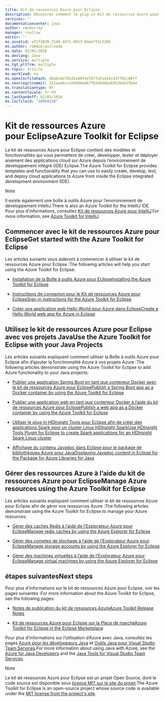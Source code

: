 ```yaml
---
title: Kit de ressources Azure pour Eclipse
description: Découvrez comment le plug-in Kit de ressources Azure pour Eclipse permet de créer et de déployer des applications cloud sur Azure.
services: ''
documentationcenter: java
author: rmcmurray
manager: routlaw
editor: ''
ms.assetid: ef2f3839-2549-4471-9b53-0deb7f4c128b
ms.author: robmcm;asirveda
ms.date: 02/01/2018
ms.devlang: Java
ms.service: multiple
ms.tgt_pltfrm: multiple
ms.topic: article
ms.workload: na
ms.openlocfilehash: d8ab3de791d1a4893efb77a51418c437f81c86ff
ms.sourcegitcommit: 151aaa6ccc64d94ed67f03e846bab953bde15b4a
ms.translationtype: HT
ms.contentlocale: fr-FR
ms.lasthandoff: 02/03/2018
ms.locfileid: "28954210"
---
```

# <a name="azure-toolkit-for-eclipse"></a><span data-ttu-id="60a86-103">Kit de ressources Azure pour Eclipse</span><span class="sxs-lookup"><span data-stu-id="60a86-103">Azure Toolkit for Eclipse</span></span>

<span data-ttu-id="60a86-104">Le kit de ressources Azure pour Eclipse contient des modèles et fonctionnalités qui vous permettent de créer, développer, tester et déployer aisément des applications cloud sur Azure depuis l’environnement de développement intégré (IDE) Eclipse.</span><span class="sxs-lookup"><span data-stu-id="60a86-104">The Azure Toolkit for Eclipse provides templates and functionality that you can use to easily create, develop, test, and deploy cloud applications to Azure from inside the Eclipse integrated development environment (IDE).</span></span>

> [!NOTE]
> 
> <span data-ttu-id="60a86-105">Il existe également une boîte à outils Azure pour l’environnement de développement IntelliJ.</span><span class="sxs-lookup"><span data-stu-id="60a86-105">There is also an Azure Toolkit for the IntelliJ IDE.</span></span> <span data-ttu-id="60a86-106">Pour plus d’informations, consultez [Kit de ressources Azure pour IntelliJ](../intellij/azure-toolkit-for-intellij.md).</span><span class="sxs-lookup"><span data-stu-id="60a86-106">For more information, see [Azure Toolkit for IntelliJ](../intellij/azure-toolkit-for-intellij.md).</span></span>
> 

## <a name="get-started-with-the-azure-toolkit-for-eclipse"></a><span data-ttu-id="60a86-107">Commencer avec le kit de ressources Azure pour Eclipse</span><span class="sxs-lookup"><span data-stu-id="60a86-107">Get started with the Azure Toolkit for Eclipse</span></span>
<span data-ttu-id="60a86-108">Les articles suivants vous aideront à commencer à utiliser le kit de ressources Azure pour Eclipse :</span><span class="sxs-lookup"><span data-stu-id="60a86-108">The following articles will help you start using the Azure Toolkit for Eclipse:</span></span>

* [<span data-ttu-id="60a86-109">Installation de la Boîte à outils Azure pour Eclipse</span><span class="sxs-lookup"><span data-stu-id="60a86-109">Installing the Azure Toolkit for Eclipse</span></span>](azure-toolkit-for-eclipse-installation.md)

* [<span data-ttu-id="60a86-110">Instructions de connexion pour le Kit de ressources Azure pour Eclipse</span><span class="sxs-lookup"><span data-stu-id="60a86-110">Sign-in instructions for the Azure Toolkit for Eclipse</span></span>](azure-toolkit-for-eclipse-sign-in-instructions.md)

* [<span data-ttu-id="60a86-111">Créer une application web Hello World pour Azure dans Eclipse</span><span class="sxs-lookup"><span data-stu-id="60a86-111">Create a Hello World web app for Azure in Eclipse</span></span>](azure-toolkit-for-eclipse-create-hello-world-web-app.md)

## <a name="use-the-azure-toolkit-for-eclipse-with-your-java-projects"></a><span data-ttu-id="60a86-112">Utilisez le kit de ressources Azure pour Eclipse avec vos projets Java</span><span class="sxs-lookup"><span data-stu-id="60a86-112">Use the Azure Toolkit for Eclipse with your Java Projects</span></span>
<span data-ttu-id="60a86-113">Les articles suivants expliquent comment utiliser la Boîte à outils Azure pour Eclipse afin d’ajouter la fonctionnalité Azure à vos projets Azure :</span><span class="sxs-lookup"><span data-stu-id="60a86-113">The following articles demonstrate using the Azure Toolkit for Eclipse to add Azure functionality to your Java projects:</span></span>

* [<span data-ttu-id="60a86-114">Publier une application Spring Boot en tant que conteneur Docker avec le kit de ressources Azure pour Eclipse</span><span class="sxs-lookup"><span data-stu-id="60a86-114">Publish a Spring Boot app as a Docker container by using the Azure Toolkit for Eclipse</span></span>](azure-toolkit-for-eclipse-publish-spring-boot-docker-app.md)

* [<span data-ttu-id="60a86-115">Publier une application web en tant que conteneur Docker à l’aide du kit de ressources Azure pour Eclipse</span><span class="sxs-lookup"><span data-stu-id="60a86-115">Publish a web app as a Docker container by using the Azure Toolkit for Eclipse</span></span>](azure-toolkit-for-eclipse-publish-as-docker-container.md)

* [<span data-ttu-id="60a86-116">Utiliser le plug-in HDInsight Tools pour Eclipse afin de créer des applications Spark pour un cluster Linux HDInsight Spark</span><span class="sxs-lookup"><span data-stu-id="60a86-116">Use HDInsight Tools Plugin for Eclipse to create Spark applications for an HDInsight Spark Linux cluster</span></span>](/azure/hdinsight/hdinsight-apache-spark-eclipse-tool-plugin)

* [<span data-ttu-id="60a86-117">Affichage du contenu Javadoc dans Eclipse pour le package de bibliothèques Azure pour Java</span><span class="sxs-lookup"><span data-stu-id="60a86-117">Displaying Javadoc content in Eclipse for the Package for Azure Libraries for Java</span></span>](azure-toolkit-for-eclipse-displaying-javadoc-content-for-azure-libraries.md)

## <a name="manage-azure-resources-using-the-azure-toolkit-for-eclipse"></a><span data-ttu-id="60a86-118">Gérer des ressources Azure à l’aide du kit de ressources Azure pour Eclipse</span><span class="sxs-lookup"><span data-stu-id="60a86-118">Manage Azure resources using the Azure Toolkit for Eclipse</span></span>
<span data-ttu-id="60a86-119">Les articles suivants expliquent comment utiliser le kit de ressources Azure pour Eclipse afin de gérer vos ressources Azure :</span><span class="sxs-lookup"><span data-stu-id="60a86-119">The following articles demonstrate using the Azure Toolkit for Eclipse to manage your Azure resources:</span></span>

* [<span data-ttu-id="60a86-120">Gérer des caches Redis à l’aide de l’Explorateur Azure pour Eclipse</span><span class="sxs-lookup"><span data-stu-id="60a86-120">Manage redis caches by using the Azure Explorer for Eclipse</span></span>](azure-toolkit-for-eclipse-managing-redis-caches-using-azure-explorer.md)

* [<span data-ttu-id="60a86-121">Gérer des comptes de stockage à l’aide de l’Explorateur Azure pour Eclipse</span><span class="sxs-lookup"><span data-stu-id="60a86-121">Manage storage accounts by using the Azure Explorer for Eclipse</span></span>](azure-toolkit-for-eclipse-managing-storage-accounts-using-azure-explorer.md)

* [<span data-ttu-id="60a86-122">Gérer des machines virtuelles à l’aide de l’Explorateur Azure pour Eclipse</span><span class="sxs-lookup"><span data-stu-id="60a86-122">Manage virtual machines by using the Azure Explorer for Eclipse</span></span>](azure-toolkit-for-eclipse-managing-virtual-machines-using-azure-explorer.md)

## <a name="next-steps"></a><span data-ttu-id="60a86-123">étapes suivantes</span><span class="sxs-lookup"><span data-stu-id="60a86-123">Next steps</span></span>

<span data-ttu-id="60a86-124">Pour plus d’informations sur le kit de ressources Azure pour Eclipse, voir les pages suivantes :</span><span class="sxs-lookup"><span data-stu-id="60a86-124">For more information about the Azure Toolkit for Eclipse, see the following pages:</span></span>

* [<span data-ttu-id="60a86-125">Notes de publication du kit de ressources Azure</span><span class="sxs-lookup"><span data-stu-id="60a86-125">Azure Toolkit Release Notes</span></span>](https://github.com/Microsoft/azure-tools-for-java/releases)

* [<span data-ttu-id="60a86-126">Kit de ressources Azure pour Eclipse sur la Place de marché</span><span class="sxs-lookup"><span data-stu-id="60a86-126">Azure Toolkit for Eclipse in the Eclipse Marketplace</span></span>](http://marketplace.eclipse.org/content/azure-toolkit-eclipse)

<span data-ttu-id="60a86-127">Pour plus d’informations sur l’utilisation d’Azure avec Java, consultez les pages [Azure pour les développeurs Java](https://docs.microsoft.com/java/azure/) et [Outils Java pour Visual Studio Team Services](https://java.visualstudio.com/).</span><span class="sxs-lookup"><span data-stu-id="60a86-127">For more information about using Java with Azure, see the [Azure for Java Developers](https://docs.microsoft.com/java/azure/) and the [Java Tools for Visual Studio Team Services](https://java.visualstudio.com/).</span></span>

<!-- [!INCLUDE [azure-toolkit-for-eclipse-additional-resources](../includes/azure-toolkit-for-eclipse-additional-resources.md)] -->

> [!NOTE]
> 
> <span data-ttu-id="60a86-128">Le kit de ressources Azure pour Eclipse est un projet Open Source, dont le code source est disponible sous [licence MIT sur le site du projet](https://github.com/microsoft/azure-tools-for-java).</span><span class="sxs-lookup"><span data-stu-id="60a86-128">The Azure Toolkit for Eclipse is an open-source project whose source code is available under the [MIT license from the project's site](https://github.com/microsoft/azure-tools-for-java).</span></span>
> 

<!-- URL List -->

[Azure for Java Developers]: https://docs.microsoft.com/java/azure
[Java Tools for Visual Studio Team Services]: https://java.visualstudio.com/

<!-- Temporarily Deprecated URLs -->

<!-- [Deploying large deployments](azure-toolkit-for-eclipse-deploying-large-deployments.md) -->
<!-- [How to Maintain Session Data with Session Affinity]: http://go.microsoft.com/fwlink/?LinkID=699539 -->
<!-- [How to Use Co-located Caching]: http://go.microsoft.com/fwlink/?LinkID=699542 -->
<!-- [How to Use Dedicated Caching]: http://go.microsoft.com/fwlink/?LinkID=699543 -->
<!-- [How to Use JMS with AMQP 1.0 in Azure with Eclipse]: http://go.microsoft.com/fwlink/?LinkID=699544 -->
<!-- [How to Use SSL Offloading]: http://go.microsoft.com/fwlink/?LinkID=699545 -->
<!-- [SSL Offloading]: http://go.microsoft.com/fwlink/?LinkID=699549 -->
<!-- [Using the Azure Service Runtime Library in JSP]: http://go.microsoft.com/fwlink/?LinkID=699551 -->
<!-- [How to Authenticate Web Users with Azure Access Control Service Using Eclipse]: /azure/active-directory/active-directory-java-authenticate-users-access-control-eclipse.md -->
<!-- [Debug a Java Web App on Azure in Eclipse]: /azure/app-service-web/app-service-web-debug-java-web-app-in-eclipse.md -->
<!-- [Debugging Azure Applications in Eclipse]: azure-toolkit-for-eclipse-debugging-azure-applications.md -->

<!-- Legacy MSDN URL = https://msdn.microsoft.com/library/azure/hh694271.aspx -->
